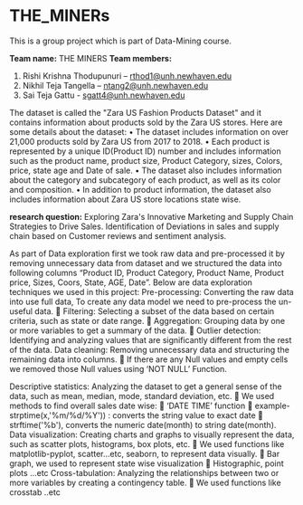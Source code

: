 # THE_MINERs

This is a group project which is part of Data-Mining course.


**Team name:** THE MINERS 
**Team members:**
1)	Rishi Krishna Thodupunuri – rthod1@unh.newhaven.edu 
2)	Nikhil Teja Tangella – ntang2@unh.newhaven.edu
3)	Sai Teja Gattu - sgatt4@unh.newhaven.edu


The dataset is called the "Zara US Fashion Products Dataset" and it contains information about products sold by the Zara US stores. Here are some details about the dataset:
•	The dataset includes information on over 21,000 products sold by Zara US from 2017 to 2018.
•	Each product is represented by a unique ID(Product ID) number and includes information such as the product name, product size, Product Category, sizes, Colors, price, state age and Date of sale.
•	The dataset also includes information about the category and subcategory of each product, as well as its color and composition.
•	In addition to product information, the dataset also includes information about Zara US store locations state wise.

**research question:**
Exploring Zara's Innovative Marketing and Supply Chain Strategies to Drive Sales. Identification of Deviations in sales and supply chain based on Customer reviews and sentiment analysis.

As part of Data exploration first we took raw data and pre-processed it by removing unnecessary data from dataset and we structured the data into following columns “Product ID, Product Category,	Product Name, Product price,	Sizes, Coors, State, AGE, Date”.
Below are data exploration techniques we used in this project:
Pre-processing: Converting the raw data into use full data, To create any data model we need to pre-process the un-useful data.
	Filtering: Selecting a subset of the data based on certain criteria, such as state or date range.
	Aggregation: Grouping data by one or more variables to get a summary of the data.
	Outlier detection: Identifying and analyzing values that are significantly different from the rest of the data.
Data cleaning: Removing unnecessary data and structuring the remaining data into columns.
	If there are any Null values and empty cells we removed those Null values using ‘NOT NULL’ Function.

Descriptive statistics: Analyzing the dataset to get a general sense of the data, such as mean, median, mode, standard deviation, etc. 
	We used methods to find overall sales date wise:
	‘DATE TIME’ function
	example- strptime(x,'%m/%d/%Y')) : converts the string value to exact date
	 strftime('%b'), converts the numeric date(month) to string date(month). 
Data visualization: Creating charts and graphs to visually represent the data, such as scatter plots, histograms, box plots, etc.
	We used functions like matplotlib-pyplot, scatter…etc, seaborn,  to represent  data visually.
	Bar graph, we used to represent state wise visualization
	Histographic, point plots …etc 
Cross-tabulation: Analyzing the relationships between two or more variables by creating a contingency table. 
	We used functions like crosstab ..etc

